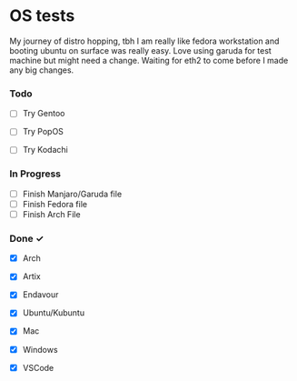 # OS tests

My journey of distro hopping, tbh I am really like fedora workstation and booting ubuntu on surface was really easy. Love using garuda for test machine but might need a change. Waiting for eth2 to come before I made any big changes.

### Todo

- [ ] Try Gentoo
- [ ] Try PopOS
- [ ] Try Kodachi



### In Progress

- [ ] Finish Manjaro/Garuda file
- [ ] Finish Fedora file
- [ ] Finish Arch File

### Done ✓
- [x] Arch
- [x] Artix
- [x] Endavour
- [x] Ubuntu/Kubuntu
- [x] Mac
- [x] Windows
- [x] VSCode

